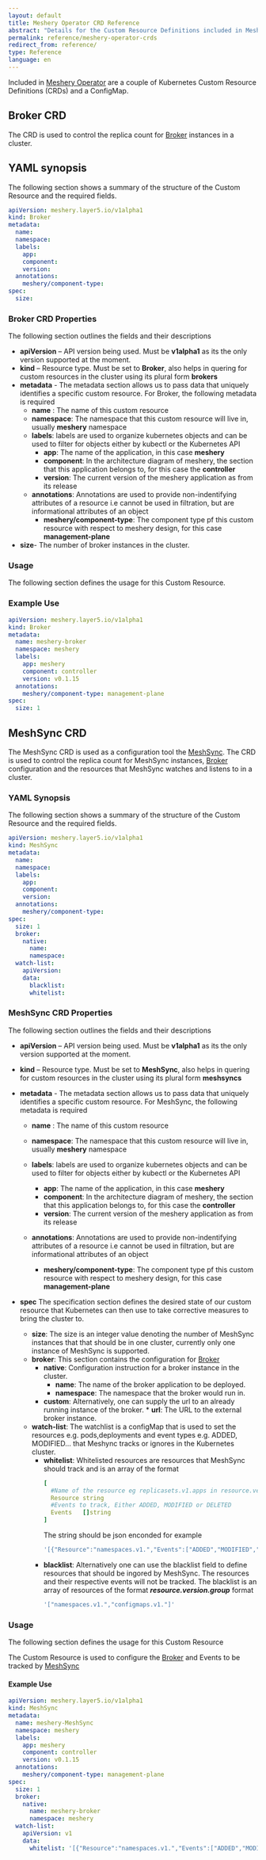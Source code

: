 ```yaml
---
layout: default
title: Meshery Operator CRD Reference
abstract: "Details for the Custom Resource Definitions included in Meshery Operator and used by it's custom controllers."
permalink: reference/meshery-operator-crds
redirect_from: reference/
type: Reference
language: en
---
```


Included in [Meshery Operator]({{site.baseurl}}/concepts/architecture/operator) are a couple of Kubernetes Custom Resource Definitions (CRDs) and a ConfigMap.

## Broker CRD

The CRD is used to control the replica count for [Broker]({{site.baseurl}}/concepts/architecture/broker) instances in a cluster.

## YAML synopsis

The following section shows a summary of the structure of the Custom Resource and the required fields.

```yaml
apiVersion: meshery.layer5.io/v1alpha1
kind: Broker
metadata:
  name:
  namespace:
  labels:
    app:
    component:
    version:
  annotations:
    meshery/component-type:
spec:
  size:
```

### Broker CRD Properties

The following section outlines the fields and their descriptions

- **apiVersion** – API version being used. Must be **v1alpha1** as its the only version supported at the moment.
- **kind** – Resource type. Must be set to **Broker**, also helps in quering for custom resources in the cluster using its plural form **brokers**
- **metadata** - The metadata section allows us to pass data that uniquely identifies a specific custom resource. For Broker, the following metadata is required
  - **name** : The name of this custom resource
  - **namespace**: The namespace that this custom resource will live in, usually **meshery** namespace
  - **labels**: labels are used to organize kubernetes objects and can be used to filter for objects either by kubectl or the Kubernetes API
    - **app**: The name of the application, in this case **meshery**
    - **component**: In the architecture diagram of meshery, the section that this application belongs to, for this case the **controller**
    - **version**: The current version of the meshery application as from its release
  - **annotations**: Annotations are used to provide non-indentifying attributes of a resource i.e cannot be used in filtration, but are informational attributes of an object
    - **meshery/component-type**: The component type pf this custom resource with respect to meshery design, for this case **management-plane**
- **size**- The number of broker instances in the cluster.

### Usage

The following section defines the usage for this Custom Resource.

### Example Use

```yaml
apiVersion: meshery.layer5.io/v1alpha1
kind: Broker
metadata:
  name: meshery-broker
  namespace: meshery
  labels:
    app: meshery
    component: controller
    version: v0.1.15
  annotations:
    meshery/component-type: management-plane
spec:
  size: 1
```
## MeshSync CRD

The MeshSync CRD is used as a configuration tool the [MeshSync](https://docs.meshery.io/concepts/architecture/MeshSync). The CRD is used to control the replica count for MeshSync instances, [Broker](https://docs.meshery.io/concepts/architecture/broker) configuration and the resources that MeshSync watches and listens to in a cluster.

### YAML Synopsis

The following section shows a summary of the structure of the Custom Resource and the required fields.

```yaml
apiVersion: meshery.layer5.io/v1alpha1
kind: MeshSync
metadata:
  name:
  namespace:
  labels:
    app:
    component:
    version:
  annotations:
    meshery/component-type:
spec:
  size: 1
  broker:
    native:
      name:
      namespace:
  watch-list:
    apiVersion:
    data:
      blacklist:
      whitelist:
```

### MeshSync CRD Properties

The following section outlines the fields and their descriptions

- **apiVersion** – API version being used. Must be **v1alpha1** as its the only version supported at the moment.

- **kind** – Resource type. Must be set to **MeshSync**, also helps in quering for custom resources in the cluster using its plural form **meshsyncs**

- **metadata** - The metadata section allows us to pass data that uniquely identifies a specific custom resource. For MeshSync, the following metadata is required

  - **name** : The name of this custom resource

  - **namespace**: The namespace that this custom resource will live in, usually **meshery** namespace
  - **labels**: labels are used to organize kubernetes objects and can be used to filter for objects either by kubectl or the Kubernetes API
    - **app**: The name of the application, in this case **meshery**
    - **component**: In the architecture diagram of meshery, the section that this application belongs to, for this case the **controller**
    - **version**: The current version of the meshery application as from its release
  - **annotations**: Annotations are used to provide non-indentifying attributes of a resource i.e cannot be used in filtration, but are informational attributes of an object
    - **meshery/component-type**: The component type pf this custom resource with respect to meshery design, for this case **management-plane**

- **spec**
  The specification section defines the desired state of our custom resource that Kubernetes can then use to take corrective measures to bring the cluster to.
  - **size**: The size is an integer value denoting the number of MeshSync instances that that should be in one cluster, currently only one instance of MeshSync is supported.
  - **broker**:
    This section contains the configuration for [Broker](https://docs.meshery.io/concepts/architecture/broker)
    - **native**:
      Configuration instruction for a broker instance in the cluster.
      - **name**:
        The name of the broker application to be deployed.
      - **namespace**:
        The namespace that the broker would run in.
    - **custom**:
      Alternatively, one can supply the url to an already running instance of the broker. \* **url**: The URL to the external broker instance.
  - **watch-list**:
    The watchlist is a configMap that is used to set the resources e.g. pods,deployments and event types e.g. ADDED, MODIFIED... that Meshync tracks or ignores in the Kubernetes cluster.
    - **whitelist**: Whitelisted resources are resources that MeshSync should track and is an array of the format
      ```yaml
      [
        #Name of the resource eg replicasets.v1.apps in resource.version.group format
        Resource string
        #Events to track, Either ADDED, MODIFIED or DELETED
        Events   []string
      ]
      ```
      The string should be json enconded for example
      ```yaml
      '[{"Resource":"namespaces.v1.","Events":["ADDED","MODIFIED","DELETED"]}]'
      ```
    - **blacklist**:
      Alternatively one can use the blacklist field to define resources that should be ingored by MeshSync. The resources and their respective events will not be tracked.
      The blacklist is an array of resources of the format **_resource.version.group_** format
      ```yaml
      '["namespaces.v1.","configmaps.v1."]'
      ```

### Usage

The following section defines the usage for this Custom Resource

The Custom Resource is used to configure the [Broker](https://docs.meshery.io/concepts/architecture/broker) and Events to be tracked by [MeshSync](https://docs.meshery.io/concepts/architecture/MeshSync)

#### Example Use

```yaml
apiVersion: meshery.layer5.io/v1alpha1
kind: MeshSync
metadata:
  name: meshery-MeshSync
  namespace: meshery
  labels:
    app: meshery
    component: controller
    version: v0.1.15
  annotations:
    meshery/component-type: management-plane
spec:
  size: 1
  broker:
    native:
      name: meshery-broker
      namespace: meshery
  watch-list:
    apiVersion: v1
    data:
      whitelist: '[{"Resource":"namespaces.v1.","Events":["ADDED","MODIFIED","DELETED"]}]'
```

